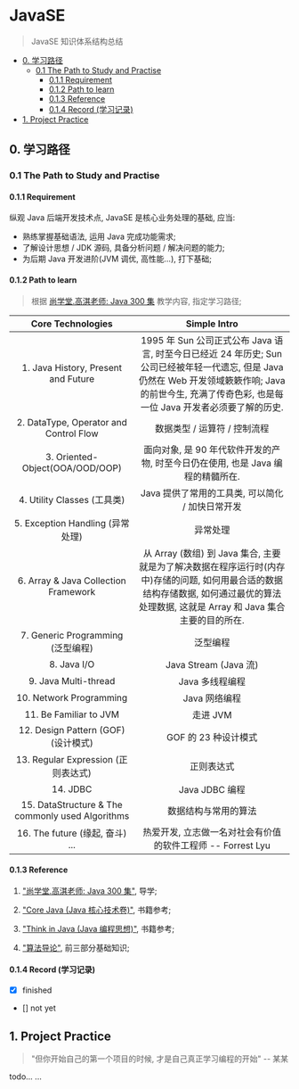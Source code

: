 # JavaSE
> JavaSE 知识体系结构总结

<!-- MarkdownTOC -->

- [0. 学习路径](#0-%E5%AD%A6%E4%B9%A0%E8%B7%AF%E5%BE%84)
    - [0.1 The Path to Study and Practise](#01-the-path-to-study-and-practise)
        - [0.1.1 Requirement](#011-requirement)
        - [0.1.2 Path to learn](#012-path-to-learn)
        - [0.1.3 Reference](#013-reference)
        - [0.1.4 Record \(学习记录\)](#014-record-%E5%AD%A6%E4%B9%A0%E8%AE%B0%E5%BD%95)
- [1. Project Practice](#1-project-practice)

<!-- /MarkdownTOC -->


<a name="0-%E5%AD%A6%E4%B9%A0%E8%B7%AF%E5%BE%84"></a>
## 0. 学习路径

<a name="01-the-path-to-study-and-practise"></a>
### 0.1 The Path to Study and Practise

<a name="011-requirement"></a>
#### 0.1.1 Requirement

纵观 Java 后端开发技术点, JavaSE 是核心业务处理的基础, 应当:  

- 熟练掌握基础语法, 运用 Java 完成功能需求;  
- 了解设计思想 / JDK 源码, 具备分析问题 / 解决问题的能力;
- 为后期 Java 开发进阶(JVM 调优, 高性能...), 打下基础;  

<a name="012-path-to-learn"></a>
#### 0.1.2 Path to learn
> 根据 [尚学堂.高淇老师: Java 300 集]() 教学内容, 指定学习路径;

|                  Core Technologies                   |                                                              Simple Intro                                                              |
|:----------------------------------------------------:|:--------------------------------------------------------------------------------------------------------------------------------------:|
|         1. Java History, Present and Future          |   1995 年 Sun 公司正式公布 Java 语言, 时至今日已经近 24 年历史; Sun 公司已经被年轻一代遗忘, 但是 Java 仍然在 Web 开发领域簌簌作响; Java 的前世今生, 充满了传奇色彩, 也是每一位 Java 开发者必须要了解的历史.   |
|        2. DataType, Operator and Control Flow        |                                                           数据类型 / 运算符 / 控制流程                                                            |
|           3. Oriented-Object(OOA/OOD/OOP)            |                                            面向对象, 是 90 年代软件开发的产物, 时至今日仍在使用, 也是 Java 编程的精髓所在.                                            |
|               4. Utility Classes (工具类)               |                                                     Java 提供了常用的工具类, 可以简化 / 加快日常开发                                                      |
|             5. Exception Handling (异常处理)             |                                                                  异常处理                                                                  |
|         6. Array & Java Collection Framework         |            从 Array (数组) 到 Java 集合, 主要就是为了解决数据在程序运行时(内存中)存储的问题, 如何用最合适的数据结构存储数据, 如何通过最优的算法处理数据, 这就是 Array 和 Java 集合主要的目的所在.             |
|            7. Generic Programming (泛型编程)             |                                                                  泛型编程                                                                  |
|                     8. Java I/O                      |                                                          Java Stream (Java 流)                                                          |
|                 9. Java Multi-thread                 |                                                               Java 多线程编程                                                               |
|               10. Network Programming                |                                                               Java 网络编程                                                                |
|                11. Be Familiar to JVM                |                                                                 走进 JVM                                                                 |
|           12. Design Pattern (GOF) (设计模式)            |                                                             GOF 的 23 种设计模式                                                             |
|            13. Regular Expression (正则表达式)            |                                                                 正则表达式                                                                  |
|                       14. JDBC                       |                                                              Java JDBC 编程                                                              |
|   15. DataStructure & The commonly used Algorithms   |                                                               数据结构与常用的算法                                                               |
|             16. The future (缘起, 奋斗) ...              |                                                热爱开发, 立志做一名对社会有价值的软件工程师   -- Forrest Lyu                                                |

<a name="013-reference"></a>
#### 0.1.3 Reference

1. ["尚学堂.高淇老师: Java 300 集"](http://www.bjsxt.com/download.html), 导学;

2. ["Core Java (Java 核心技术卷)"](https://pan.baidu.com/s/1o7ZnJrO#list/path=%2F), 书籍参考;

3. ["Think in Java (Java 编程思想)"](https://pan.baidu.com/s/1o7ZnJrO#list/path=%2F), 书籍参考;

4. ["算法导论"](https://book.douban.com/subject/20432061/), 前三部分基础知识;

<a name="014-record-%E5%AD%A6%E4%B9%A0%E8%AE%B0%E5%BD%95"></a>
#### 0.1.4 Record (学习记录)

- [x] finished
- [] not yet

<a name="1-project-practice"></a>
## 1. Project Practice
> "但你开始自己的第一个项目的时候, 才是自己真正学习编程的开始"  -- 某某

todo... ...
